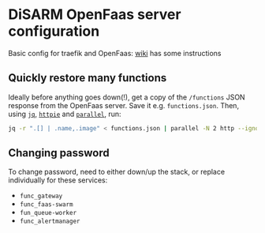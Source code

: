 # DiSARM OpenFaas server configuration

Basic config for traefik and OpenFaas: [wiki](https://github.com/disarm-platform/disarm-faas-docker/wiki) has some instructions

## Quickly restore many functions

Ideally before anything goes down(!), get a copy of the `/functions` JSON response from the OpenFaas server. Save it e.g. `functions.json`. Then, using [`jq`](https://stedolan.github.io/jq/), [`httpie`](https://httpie.org) and [`parallel`](https://www.gnu.org/software/parallel/), run:

```bash
jq -r ".[] | .name,.image" < functions.json | parallel -N 2 http --ignore-stdin -a user:password https://faas.srv.disarm.io/system/functions service={1} image={2}
```



## Changing password

To change password, need to either down/up the stack, or replace individually for these services:

- `func_gateway`
- `func_faas-swarm`
- `fun_queue-worker`
- `func_alertmanager`
